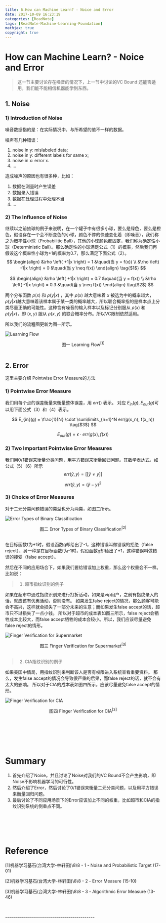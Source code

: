 ```yaml
---
title: 6.How can Machine Learn? - Noice and Error
date: 2017-10-09 16:23:19
categories: [ReadNote]
tags: [ReadNote-Machine-Learning-Foundation]
mathjax: true
copyright: true
---
```



# How can Machine Learn? - Noice and Error

> 这一节主要讨论存在噪音的情况下，上一节中讨论的VC Bound 还能否适用，我们能不能相信机器能学到东西。

## 1. Noise
### 1) Introduction of Noise
噪音数据指的是：在实际情况中，与所希望的值不一样的数据。

噪声有几种错误：
1. noise in y: mislabeled data;
2. noise in y: different labels for same x;
3. noise in x: error x.
4. ...

造成噪声的原因也有很多种，比如：
1. 数据在测量时产生误差
2. 数据录入错误
3. 数据在处理过程中处理不当
4. ...


### 2) The Influence of Noise
继续以之前抽球的例子来说明，在一个罐子中有很多小球，要么是绿色，要么是橙色，假设存在一个会不断变色的小球，颜色不停的快速变化着（即噪音），我们称之为概率性小球（Probabilitic Ball），其他的小球颜色都固定，我们称为确定性小球（Deterministic Ball）。那么确定性的小球满足公式（1）的概率，然后我们再假设这个概率性小球为+1的概率为0.7，那么满足下面公式（2）。
$$
\begin{align}
&\rho \left( +1|x \right) = 1   &\quad(当 y = f(x)) \\
&\rho \left( -1|x \right) = 0  &\quad(当 y \neq f(x))
\end{align}
\tag{$1$}
$$

$$
\begin{align}
&\rho \left( +1|x \right) = 0.7   &\quad(当 y = f(x)) \\
&\rho \left( -1|x \right) = 0.3  &\quad(当 y \neq f(x))
\end{align}
\tag{$2$}
$$

两个分布函数 $\rho(x)$ 和 $\rho(y|x)$ ，其中 $\rho(x)$ 越大意味着 $x$ 被选为中的概率越大，$\rho(y|x)$越大意味着该样本属于某一类的概率越大，所以联合概率指的是样本点上分类尽量正确的可能性。这种含有噪音的输入样本以及标记分别服从 $\rho(x)$ 和 $\rho(y|x)$，即 $(x,y)$ 服从 $\rho(x,y)$ 的联合概率分布。所以VC限制依然适用。

所以我们的流程图更新为图一所示。

![Learning Flow](https://raw.githubusercontent.com/JasonDean-1/MarkdownPhoto/a4a0aeb4e07f1c860787df98a08d247319527acf/MachineLearning/Machine%20Learning%20Foundation%20--%20Hsuan-Tien%20Lin%20in%20NTU/chapter6-1%20Noice.png)
<center>图一 Learning Flow<sup>[1]</sup></center>
<br>

## 2. Error
这里主要介绍 Pointwise Error Measure的方法
### 1) Pointwise Error Measure
我们用每个点的误差衡量来衡量整体误差，用 $err()$ 表示。
对应 $E_{in}(g), E_{out}(g)$可以用下面公式（3）和（4）表示。

$$
E_{in}(g) = \frac{1}{N} \cdot \sum\limits_{n=1}^N err(g(x_n), f(x_n))
\tag{$3$}
$$

$$
E_{out}(g) = \epsilon \cdot err(g(x), f(x))
\tag{$4$}
$$


### 2) Two Important Pointwise Error Measures
我们用0/1错误来衡量分类问题，用平方错误来衡量回归问题。其数学表达式，如公式（5）（6）所示
$$
err( \tilde{y}, y) = \left[\left[ \tilde{y} \neq y \right]\right]
\tag{$5$}
$$

$$
err( \tilde{y}, y) = \left( \tilde{y} - y \right)^2
\tag{$6$}
$$

### 3) Choice of Error Measures
对于二元分类问题错误的类型也分为两类，如图二所示。

![Error Types of Binary Classification](https://raw.githubusercontent.com/JasonDean-1/MarkdownPhoto/82fc93d617c6aec7addbbc0bcff9207f127e42f9/MachineLearning/Machine%20Learning%20Foundation%20--%20Hsuan-Tien%20Lin%20in%20NTU/chapter6-2%20Error.png)
<center>图二 Error Types of Binary Classification<sup>[2]</sup></center>
<br>

在目标函数f为+1时，假设函数g却给出了-1，这种错误叫做错误的拒绝（false reject），另一种是在目标函数f为-1时，假设函数g却给出了+1，这种错误叫做错误的接受（false accept）。

然后在不同的应用场合下，如果我们要给错误加上权重，那么这个权重会不一样。比如说：

> 1. 超市指纹识别的例子

如果在超市中通过指纹识别来进行打折活动，如果是vip用户，之前有指纹录入的话，就应该有优惠活动，否则没有。
如果发生false reject的情况，那么顾客可能会不高兴，这样就会损失了一部分未来的生意；而如果发生false accept的话，超市只不过损失了一点小钱。
所以对于超市的成本表如图三所示，false reject会牺牲成本比较大，而false accept牺牲的成本会较小。所以，我们应该尽量避免false reject的情形。

![Finger Verification for Supermarket](https://raw.githubusercontent.com/JasonDean-1/MarkdownPhoto/055e02432ef3bf9402663249ae71198c78ecca15/MachineLearning/Machine%20Learning%20Foundation%20--%20Hsuan-Tien%20Lin%20in%20NTU/chapter6-3%20example-supermarket.png)
<center>图三 Finger Verification for Supermarket<sup>[3]</sup></center>
<br>


> 2. CIA指纹识别的例子

如果美国中情局，用指纹识别来判断该人是否有权限进入系统查看重要资料。
那么，发生false accept的情况会导致很严重的后果，而false reject的话，就不会有太大的影响。
所以对于CIA的成本表如图四所示，应该尽量避免false accept的情形。

![Finger Verification for CIA](https://raw.githubusercontent.com/JasonDean-1/MarkdownPhoto/055e02432ef3bf9402663249ae71198c78ecca15/MachineLearning/Machine%20Learning%20Foundation%20--%20Hsuan-Tien%20Lin%20in%20NTU/chapter6-4%20example-cia.png)
<center>图四 Finger Verification for CIA<sup>[3]</sup></center>
<br>

<br><br>
----------------------------------
# Summary
1. 首先介绍了Noise，并且讨论了Noise对我们的VC Bound不会产生影响，即Noise不影响机器学习的可行性。
2. 然后介绍了Error，然后讨论了0/1错误来衡量二元分类问题，以及用平方错误来衡量回归问题。
3. 最后讨论了不同应用场景下的Error应该加上不同的权重，比如超市和CIA的指纹识别系统的侧重点不同。


<br><br>
----------------------------------

# Reference
[1]机器学习基石(台湾大学-林轩田)\8\8 - 1 - Noise and Probabilistic Target (17-01)

[2]机器学习基石(台湾大学-林轩田)\8\8 - 2 - Error Measure (15-10)

[3]机器学习基石(台湾大学-林轩田)\8\8 - 3 - Algorithmic Error Measure (13-46)

<br>
<br>
---------------------------------------------